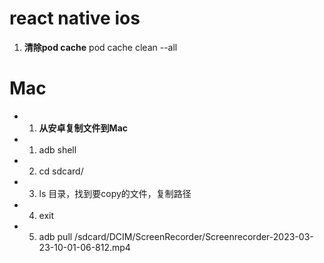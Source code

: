 # react native ios
1. **清除pod cache**
pod cache clean --all

# Mac
- 1. **从安卓复制文件到Mac**
- 1. adb shell 
- 2. cd sdcard/
- 3. ls 目录，找到要copy的文件，复制路径
- 4. exit
- 5. adb pull /sdcard/DCIM/ScreenRecorder/Screenrecorder-2023-03-23-10-01-06-812.mp4
